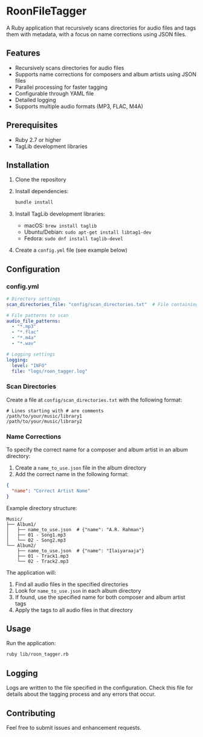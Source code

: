 # RoonFileTagger

A Ruby application that recursively scans directories for audio files and tags them with metadata, with a focus on name corrections using JSON files.

## Features

- Recursively scans directories for audio files
- Supports name corrections for composers and album artists using JSON files
- Parallel processing for faster tagging
- Configurable through YAML file
- Detailed logging
- Supports multiple audio formats (MP3, FLAC, M4A)

## Prerequisites

- Ruby 2.7 or higher
- TagLib development libraries

## Installation

1. Clone the repository
2. Install dependencies:
   ```bash
   bundle install
   ```

3. Install TagLib development libraries:
   - macOS: `brew install taglib`
   - Ubuntu/Debian: `sudo apt-get install libtag1-dev`
   - Fedora: `sudo dnf install taglib-devel`

4. Create a `config.yml` file (see example below)

## Configuration

### config.yml

```yaml
# Directory settings
scan_directories_file: "config/scan_directories.txt"  # File containing list of directories to scan

# File patterns to scan
audio_file_patterns:
  - "*.mp3"
  - "*.flac"
  - "*.m4a"
  - "*.wav"

# Logging settings
logging:
  level: "INFO"
  file: "logs/roon_tagger.log"
```

### Scan Directories

Create a file at `config/scan_directories.txt` with the following format:
```
# Lines starting with # are comments
/path/to/your/music/library1
/path/to/your/music/library2
```

### Name Corrections

To specify the correct name for a composer and album artist in an album directory:

1. Create a `name_to_use.json` file in the album directory
2. Add the correct name in the following format:

```json
{
  "name": "Correct Artist Name"
}
```

Example directory structure:
```
Music/
├── Album1/
│   ├── name_to_use.json  # {"name": "A.R. Rahman"}
│   ├── 01 - Song1.mp3
│   └── 02 - Song2.mp3
└── Album2/
    ├── name_to_use.json  # {"name": "Ilaiyaraaja"}
    ├── 01 - Track1.mp3
    └── 02 - Track2.mp3
```

The application will:
1. Find all audio files in the specified directories
2. Look for `name_to_use.json` in each album directory
3. If found, use the specified name for both composer and album artist tags
4. Apply the tags to all audio files in that directory

## Usage

Run the application:
```bash
ruby lib/roon_tagger.rb
```

## Logging

Logs are written to the file specified in the configuration. Check this file for details about the tagging process and any errors that occur.

## Contributing

Feel free to submit issues and enhancement requests.